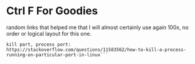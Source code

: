 # Ctrl F For Goodies
random links that helped me that I will almost certainly use again 100x,
no order or logical layout for this one.

```Kill process running on a specific port.
kill port, process port: https://stackoverflow.com/questions/11583562/how-to-kill-a-process-running-on-particular-port-in-linux```
